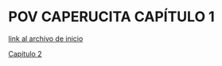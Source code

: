 # POV CAPERUCITA CAPÍTULO 1
[link al archivo de inicio](./inicio.md)

[Capitulo 2](./Caperucita2.md)
